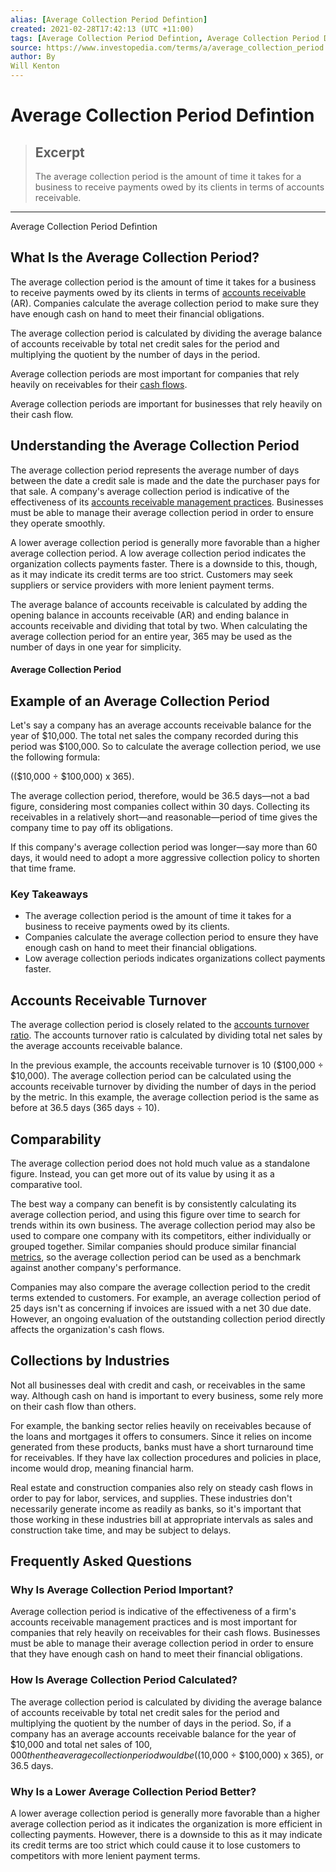 ```yaml
---
alias: [Average Collection Period Defintion]
created: 2021-02-28T17:42:13 (UTC +11:00)
tags: [Average Collection Period Defintion, Average Collection Period Defintion]
source: https://www.investopedia.com/terms/a/average_collection_period.asp
author: By
Will Kenton
---
```


# Average Collection Period Defintion

> ## Excerpt
> The average collection period is the amount of time it takes for a business to receive payments owed by its clients in terms of accounts receivable.

---

Average Collection Period Defintion
## What Is the Average Collection Period?

The average collection period is the amount of time it takes for a business to receive payments owed by its clients in terms of [accounts receivable](https://www.investopedia.com/terms/a/accountsreceivable.asp) (AR). Companies calculate the average collection period to make sure they have enough cash on hand to meet their financial obligations.

The average collection period is calculated by dividing the average balance of accounts receivable by total net credit sales for the period and multiplying the quotient by the number of days in the period.

Average collection periods are most important for companies that rely heavily on receivables for their [cash flows](https://www.investopedia.com/terms/c/cashflow.asp).

Average collection periods are important for businesses that rely heavily on their cash flow.

## Understanding the Average Collection Period

The average collection period represents the average number of days between the date a credit sale is made and the date the purchaser pays for that sale. A company's average collection period is indicative of the effectiveness of its [accounts receivable management practices](https://www.investopedia.com/articles/investing/052815/importance-analyzing-accounts-receivable.asp). Businesses must be able to manage their average collection period in order to ensure they operate smoothly.

A lower average collection period is generally more favorable than a higher average collection period. A low average collection period indicates the organization collects payments faster. There is a downside to this, though, as it may indicate its credit terms are too strict. Customers may seek suppliers or service providers with more lenient payment terms.

The average balance of accounts receivable is calculated by adding the opening balance in accounts receivable (AR) and ending balance in accounts receivable and dividing that total by two. When calculating the average collection period for an entire year, 365 may be used as the number of days in one year for simplicity.

#### Average Collection Period

## Example of an Average Collection Period

Let's say a company has an average accounts receivable balance for the year of $10,000. The total net sales the company recorded during this period was $100,000. So to calculate the average collection period, we use the following formula:

(($10,000 ÷ $100,000) x 365).

The average collection period, therefore, would be 36.5 days—not a bad figure, considering most companies collect within 30 days. Collecting its receivables in a relatively short—and reasonable—period of time gives the company time to pay off its obligations.

If this company's average collection period was longer—say more than 60 days, it would need to adopt a more aggressive collection policy to shorten that time frame.

### Key Takeaways

-   The average collection period is the amount of time it takes for a business to receive payments owed by its clients.
-   Companies calculate the average collection period to ensure they have enough cash on hand to meet their financial obligations.
-   Low average collection periods indicates organizations collect payments faster.

## Accounts Receivable Turnover

The average collection period is closely related to the [accounts turnover ratio](https://www.investopedia.com/terms/r/receivableturnoverratio.asp). The accounts turnover ratio is calculated by dividing total net sales by the average accounts receivable balance.

In the previous example, the accounts receivable turnover is 10 ($100,000 ÷ $10,000). The average collection period can be calculated using the accounts receivable turnover by dividing the number of days in the period by the metric. In this example, the average collection period is the same as before at 36.5 days (365 days ÷ 10).

## Comparability

The average collection period does not hold much value as a standalone figure. Instead, you can get more out of its value by using it as a comparative tool.

The best way a company can benefit is by consistently calculating its average collection period, and using this figure over time to search for trends within its own business. The average collection period may also be used to compare one company with its competitors, either individually or grouped together. Similar companies should produce similar financial [metrics](https://www.investopedia.com/terms/m/metrics.asp), so the average collection period can be used as a benchmark against another company's performance.

Companies may also compare the average collection period to the credit terms extended to customers. For example, an average collection period of 25 days isn't as concerning if invoices are issued with a net 30 due date. However, an ongoing evaluation of the outstanding collection period directly affects the organization's cash flows.

## Collections by Industries

Not all businesses deal with credit and cash, or receivables in the same way. Although cash on hand is important to every business, some rely more on their cash flow than others.

For example, the banking sector relies heavily on receivables because of the loans and mortgages it offers to consumers. Since it relies on income generated from these products, banks must have a short turnaround time for receivables. If they have lax collection procedures and policies in place, income would drop, meaning financial harm.

Real estate and construction companies also rely on steady cash flows in order to pay for labor, services, and supplies. These industries don't necessarily generate income as readily as banks, so it's important that those working in these industries bill at appropriate intervals as sales and construction take time, and may be subject to delays.

## Frequently Asked Questions

### Why Is Average Collection Period Important?

Average collection period is indicative of the effectiveness of a firm's accounts receivable management practices and is most important for companies that rely heavily on receivables for their cash flows. Businesses must be able to manage their average collection period in order to ensure that they have enough cash on hand to meet their financial obligations.

### How Is Average Collection Period Calculated?

The average collection period is calculated by dividing the average balance of accounts receivable by total net credit sales for the period and multiplying the quotient by the number of days in the period. So, if a company has an average accounts receivable balance for the year of $10,000 and total net sales of $100,000 then the average collection period would be (($10,000 ÷ $100,000) x 365), or 36.5 days.

### Why Is a Lower Average Collection Period Better?

A lower average collection period is generally more favorable than a higher average collection period as it indicates the organization is more efficient in collecting payments. However, there is a downside to this as it may indicate its credit terms are too strict which could cause it to lose customers to competitors with more lenient payment terms.
